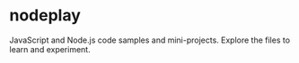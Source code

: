 # nodeplay

JavaScript and Node.js code samples and mini-projects. Explore the files to learn and experiment.
